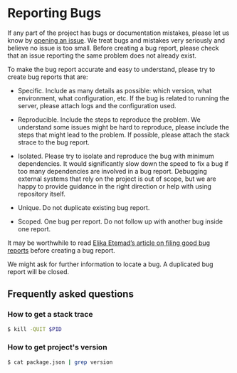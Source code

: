 # Reporting Bugs

If any part of the project has bugs or documentation mistakes, please let us know
by [opening an issue][project-issue].
We treat bugs and mistakes very seriously and believe no issue is too small. Before creating a bug report, please check
that an issue reporting the same problem does not already exist.

To make the bug report accurate and easy to understand, please try to create bug reports that are:

- Specific. Include as many details as possible: which version, what environment, what configuration, etc. If the bug is
  related to running the server, please attach logs and the configuration used.

- Reproducible. Include the steps to reproduce the problem. We understand some issues might be hard to reproduce, please
  include the steps that might lead to the problem. If possible, please attach the stack strace to the bug report.

- Isolated. Please try to isolate and reproduce the bug with minimum dependencies. It would significantly slow down the
  speed to fix a bug if too many dependencies are involved in a bug report. Debugging external systems that rely on
  the project is out of scope, but we are happy to provide guidance in the right direction or help with using repository
  itself.

- Unique. Do not duplicate existing bug report.

- Scoped. One bug per report. Do not follow up with another bug inside one report.

It may be worthwhile to read [Elika Etemad’s article on filing good bug reports][filing-good-bugs] before creating a bug
report.

We might ask for further information to locate a bug. A duplicated bug report will be closed.

## Frequently asked questions

### How to get a stack trace

``` bash
$ kill -QUIT $PID
```

### How to get project's version

``` bash
$ cat package.json | grep version
```

[project-issue]: https://github.com/danielnegri/ip-lookup.js/issues/new

[filing-good-bugs]: http://fantasai.inkedblade.net/style/talks/filing-good-bugs/

